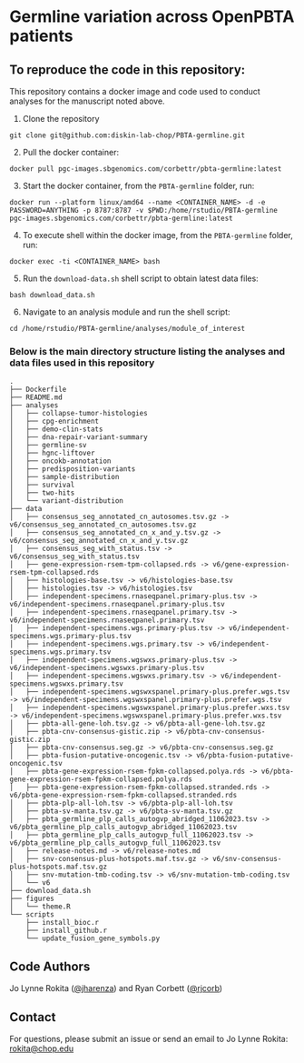 # Germline variation across OpenPBTA patients

## To reproduce the code in this repository:
This repository contains a docker image and code used to conduct analyses for the manuscript noted above.

1. Clone the repository
```
git clone git@github.com:diskin-lab-chop/PBTA-germline.git
```

2. Pull the docker container:
```
docker pull pgc-images.sbgenomics.com/corbettr/pbta-germline:latest
```

3. Start the docker container, from the `PBTA-germline` folder, run:
```
docker run --platform linux/amd64 --name <CONTAINER_NAME> -d -e PASSWORD=ANYTHING -p 8787:8787 -v $PWD:/home/rstudio/PBTA-germline pgc-images.sbgenomics.com/corbettr/pbta-germline:latest
```

4. To execute shell within the docker image, from the `PBTA-germline` folder, run:
```
docker exec -ti <CONTAINER_NAME> bash
```

5. Run the `download-data.sh` shell script to obtain latest data files: 
```
bash download_data.sh
```

6. Navigate to an analysis module and run the shell script:
```
cd /home/rstudio/PBTA-germline/analyses/module_of_interest
```


### Below is the main directory structure listing the analyses and data files used in this repository

```
.
├── Dockerfile
├── README.md
├── analyses
│   ├── collapse-tumor-histologies
│   ├── cpg-enrichment
│   ├── demo-clin-stats
│   ├── dna-repair-variant-summary
│   ├── germline-sv
│   ├── hgnc-liftover
│   ├── oncokb-annotation
│   ├── predisposition-variants
│   ├── sample-distribution
│   ├── survival
│   ├── two-hits
│   └── variant-distribution
├── data
│   ├── consensus_seg_annotated_cn_autosomes.tsv.gz -> v6/consensus_seg_annotated_cn_autosomes.tsv.gz
│   ├── consensus_seg_annotated_cn_x_and_y.tsv.gz -> v6/consensus_seg_annotated_cn_x_and_y.tsv.gz
│   ├── consensus_seg_with_status.tsv -> v6/consensus_seg_with_status.tsv
│   ├── gene-expression-rsem-tpm-collapsed.rds -> v6/gene-expression-rsem-tpm-collapsed.rds
│   ├── histologies-base.tsv -> v6/histologies-base.tsv
│   ├── histologies.tsv -> v6/histologies.tsv
│   ├── independent-specimens.rnaseqpanel.primary-plus.tsv -> v6/independent-specimens.rnaseqpanel.primary-plus.tsv
│   ├── independent-specimens.rnaseqpanel.primary.tsv -> v6/independent-specimens.rnaseqpanel.primary.tsv
│   ├── independent-specimens.wgs.primary-plus.tsv -> v6/independent-specimens.wgs.primary-plus.tsv
│   ├── independent-specimens.wgs.primary.tsv -> v6/independent-specimens.wgs.primary.tsv
│   ├── independent-specimens.wgswxs.primary-plus.tsv -> v6/independent-specimens.wgswxs.primary-plus.tsv
│   ├── independent-specimens.wgswxs.primary.tsv -> v6/independent-specimens.wgswxs.primary.tsv
│   ├── independent-specimens.wgswxspanel.primary-plus.prefer.wgs.tsv -> v6/independent-specimens.wgswxspanel.primary-plus.prefer.wgs.tsv
│   ├── independent-specimens.wgswxspanel.primary-plus.prefer.wxs.tsv -> v6/independent-specimens.wgswxspanel.primary-plus.prefer.wxs.tsv
│   ├── pbta-all-gene-loh.tsv.gz -> v6/pbta-all-gene-loh.tsv.gz
│   ├── pbta-cnv-consensus-gistic.zip -> v6/pbta-cnv-consensus-gistic.zip
│   ├── pbta-cnv-consensus.seg.gz -> v6/pbta-cnv-consensus.seg.gz
│   ├── pbta-fusion-putative-oncogenic.tsv -> v6/pbta-fusion-putative-oncogenic.tsv
│   ├── pbta-gene-expression-rsem-fpkm-collapsed.polya.rds -> v6/pbta-gene-expression-rsem-fpkm-collapsed.polya.rds
│   ├── pbta-gene-expression-rsem-fpkm-collapsed.stranded.rds -> v6/pbta-gene-expression-rsem-fpkm-collapsed.stranded.rds
│   ├── pbta-plp-all-loh.tsv -> v6/pbta-plp-all-loh.tsv
│   ├── pbta-sv-manta.tsv.gz -> v6/pbta-sv-manta.tsv.gz
│   ├── pbta_germline_plp_calls_autogvp_abridged_11062023.tsv -> v6/pbta_germline_plp_calls_autogvp_abridged_11062023.tsv
│   ├── pbta_germline_plp_calls_autogvp_full_11062023.tsv -> v6/pbta_germline_plp_calls_autogvp_full_11062023.tsv
│   ├── release-notes.md -> v6/release-notes.md
│   ├── snv-consensus-plus-hotspots.maf.tsv.gz -> v6/snv-consensus-plus-hotspots.maf.tsv.gz
│   ├── snv-mutation-tmb-coding.tsv -> v6/snv-mutation-tmb-coding.tsv
│   └── v6
├── download_data.sh
├── figures
│   └── theme.R
└── scripts
    ├── install_bioc.r
    ├── install_github.r
    └── update_fusion_gene_symbols.py
```

## Code Authors

Jo Lynne Rokita ([@jharenza](https://github.com/jharenza)) and Ryan Corbett ([@rjcorb](https://github.com/rjcorb))

## Contact

For questions, please submit an issue or send an email to Jo Lynne Rokita: rokita@chop.edu

